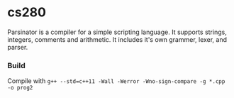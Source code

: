 # cs280

Parsinator is a compiler for a simple scripting language. It supports strings, integers, comments and arithmetic. It includes it's own grammer, lexer, and parser.

### Build

Compile with `g++ --std=c++11 -Wall -Werror -Wno-sign-compare -g *.cpp -o prog2`
